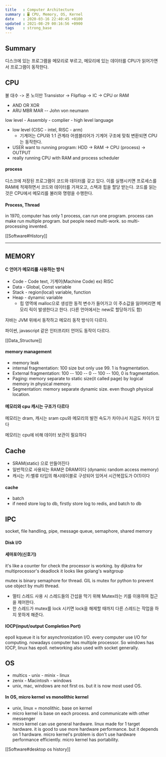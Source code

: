 ```yaml
---
title   : Computer Architecture
summary : 🖥️ CPU, Memory, OS, Kernel
date    : 2020-03-16 22:40:45 +0100
updated : 2021-08-29 00:16:56 +0900
tags    : strong_base
---
```


## Summary
디스크에 있는 프로그램을 메모리로 부르고,
메모리에 있는 데이터를 CPU가 읽어가면서 프로그램이 동작한다.

## CPU
불 대수 -> 폰 노이만
Transistor -> Flipflop -> IC -> CPU or RAM
- AND OR XOR
- ARU MBR MAR -- John von neumann

low level - Assembly - complier - high level language
- low level (CISC - intel, RISC - arm)
    - 기계어는 CPU와 1:1 관계라 어셈블리어가 기계어 구조에 맞춰 변환되면 CPU는 동작한다.
- USER want to running program: HDD -> RAM -> CPU (process) -> OUTPUT
- really running CPU with RAM and process scheduler

#### process
디스크에 저장된 프로그램이 코드와 데이터를 갖고 있다.
이를 실행시키면 프로세스를 RAM에 적재하면서 코드와 데이터를 가져오고, 스택과
힙을 할당 받는다.
코드를 읽는 것은 CPU에서 메모리를 불러와 명령을 수행한다.

#### Process, Thread
in 1970, computer has only 1 process, can run one program. process can make
  run multiple program. but people need multi-work. so multi-processing
  invented.

[[Software#History]]

-----------------------------------------------------------------------

## MEMORY

#### C 언어가 메모리를 사용하는 방식
- Code - Code text, 기계어(Machine Code) ex) RISC
- Data - Global, Const variable
- Stack - region(local) variable, function
- Heap - dynamic variable
    - 힙 영역에 malloc으로 생성한 동적 변수가 들어가고 이 주소값을 잃어버리면 메모리
    릭이 발생한다고 한다. (다른 언어에서는 new로 할당하기도 함)

자바는 JVM 위에서 동작하고 메모리 동작 방식이 다르다.

파이썬, javascript 같은 인터프리터 언어도 동작이 다르다.

[[Data_Structure]]

#### memory management
- memory leak
- internal fragmentation: 100 size but only use 99. 1 is fragmentation.
- External fragmentation: 100 -- 100 -- 0 -- 100 -- 100, 0 is fragmentation.
- Paging: memory separate to static size(it called page) by logical memory in
 physical memory.
- Segmentation: memory separate dynamic size. even though physical location.

#### 메모리와 cpu 캐시는 구조가 다르다
메모리는 dram, 캐시는 sram
cpu와 메모리의 발전 속도가 차이나서 지금도 차이가 있다

메모리는 cpu에 비해 데이터 보관이 필요하다

## Cache
- SRAM(static) 으로 만들어진다
- 일반적으로 사용되는 RAM은 DRAM이다 (dynamic random access memory)
- 캐시는 키:벨류 타입의 해시테이블로 구성되어 있어서 시간복잡도가 O(1)이다

#### cache
- batch
- if need store log to db, firstly store log to redis, and batch to db

## IPC
socket, file handling, pipe, message queue, semaphore, shared memory

#### Disk I/O

#### 세마포어(신호기)
it's like a counter for check the processor is working.
by dijkstra for multiprocessor's deadlock
it looks like golang's waitgroup

mutex is binary semaphore for thread.
GIL is mutex for python to prevent use object by multi thread.
- 멀티 스레드 사용 시 스레드들의 간섭을 막기 위해 Mutex라는 키를 이용하여 접근을 제어한다.
- 한 스레드가 mutex를 lock 시키면 lock을 해제할 때까지 다른 스레드는 작업을 하지 못하게 해준다.

#### IOCP(input/output Completion Port)
epoll
kqueue
it is for asynchronization I/O.
every computer use I/O for computing.
nowadays computer has multiple processor. So windows has IOCP, linux has epoll.
networking also used with socket generally.

## OS
- multics - unix - minix - linux
- zenix - Macintosh - windows
- unix, mac, windows are not first os. but it is now most used OS.

#### In OS, micro kernel vs monolithic kernel
- unix, linux = monolithic. base on kernel
- micro kernel is base on each process. and communicate with other messenger
- micro kernel can use general hardware. linux made for 1 target hardware.
 it is good to use more hardware performance. but it depends on 1 hardware.
 micro kernel's problem is don't use hardware performance efficiently.
 micro kernel has portability.

[[Software#desktop os history]]

